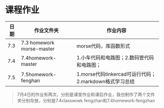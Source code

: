 # 课程作业
日期|      作业文件夹|作业内容
-|-|-
7.3|7.3 homework morse-master|morse代码，库函数形式
7.4|7.4homework-master|1.小车代码和电路图；2.数码管代码和电路图；
7.5|7.5homework-fenghan|1.morse代码tinkercad可运行代码；2.markdown格式学习总结
>7月4日的作业有两次，分别是课堂作业和课后作业，我也制作了两个文件夹分别存放，分别是7.4classwoek fengzhan和7.4homework-fengzhan
